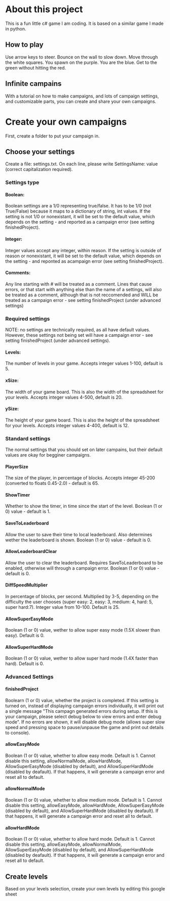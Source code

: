 # About this project
This is a fun little c# game I am coding. It is based on a similar game I made in python.
## How to play
Use arrow keys to steer. Bounce on the wall to slow down. Move through the white squares. You spawn on the purple. You are the blue. Get to the green without hitting the red.
## Infinite campains
With a tutorial on how to make campaigns, and lots of campaign settings, and customizable parts, you can create and share your own campaigns.
# Create your own campaigns
First, create a folder to put your campaign in.
## Choose your settings
Create a file: settings.txt. On each line, please write SettingsName: value (correct capitalization required).
### Settings type
#### Boolean:
Boolean settings are a 1/0 representing true/false. It has to be 1/0 (not True/False) because it maps to a dictionary of string, int values. If the setting is not 1/0 or nonexistant, it will be set to the default value, which depends on the setting - and reported as a campaign error (see setting finishedProject).
#### Integer:
Integer values accept any integer, within reason. If the setting is outside of reason or nonexistant, it will be set to the default value, which depends on the setting - and reponted as acampaign error (see setting finishedProject).
#### Comments:
Any line starting with # will be treated as a comment. Lines that cause errors, or that start with anything else than the name of a settings, will also be treated as a comment, although that is not reccomended and WILL be treated as a campaign error - see setting finishedProject (under advanced settings)
### Required settings
NOTE: no settings are technically required, as all have default values. However, these settings not being set will have a campaign error - see setting finishedProject (under advanced settings).
#### Levels:
The number of levels in your game. Accepts integer values 1-100, default is 5.
#### xSize:
The width of your game board. This is also the width of the spreadsheet for your levels. Accepts integer values 4-500, default is 20.
#### ySize:
The height of your game board. This is also the height of the spreadsheet for your levels. Accepts integer values 4-400, default is 12.
### Standard settings
The normal settings that you should set on later campains, but their default values are okay for begginer campaigns.
#### PlayerSize
The size of the player, in percentage of blocks. Accepts integer 45-200 (converted to floats 0.45-2.0) - default is 65.
#### ShowTimer
Whether to show the timer, in time since the start of the level. Boolean (1 or 0) value - default is 1.
#### SaveToLeaderboard
Allow the user to save their time to local leaderboard. Also determines wether the leaderboard is shown. Boolean (1 or 0) value - default is 0.
#### AllowLeaderboardClear
Allow the user to clear the leaderboard. Requires SaveToLeaderboard to be enabled, otherwise will through a campaign error. Boolean (1 or 0) value - default is 0.
#### DiffSpeedMultiplier
In percentage of blocks, per second. Multiplied by 3-5, depending on the difficulty the user chooses (super easy: 2, easy: 3, medium: 4, hard: 5, super hard:7). Integer value from 10-100. Default is 25.
#### AllowSuperEasyMode
Boolean (1 or 0) value, wether to allow super easy mode (1.5X slower than easy). Default is 0.
#### AllowSuperHardMode
Boolean (1 or 0) value, wether to allow super hard mode (1.4X faster than hard). Default is 0.
### Advanced Settings
#### finishedProject
Boolearn (1 or 0) value, whether the project is completed. If this setting is turned on, instead of displaying campaign errors individually, it will print out a single message "This campagn generated errors during setup. If this is your campaign, please select debug below to view errors and enter debug mode". If no errors are shown, it will disable debug mode (allows super slow speed and pressing space to pause/unpause the game and print out details to console).
#### allowEasyMode
Boolean (1 or 0) value, whether to allow easy mode. Default is 1. Cannot disable this setting, allowNormalMode, allowHardMode, AllowSuperEasyMode (disabled by default), and AllowSuperHardMode (disabled by deafault). If that happens, it will generate a campaign error and reset all to default.
#### allowNormalMode
Boolean (1 or 0) value, whether to allow medium mode. Default is 1. Cannot disable this setting, allowEasyMode, allowHardMode, AllowSuperEasyMode (disabled by default), and AllowSuperHardMode (disabled by deafault). If that happens, it will generate a campaign error and reset all to default.
#### allowHardMode
Boolean (1 or 0) value, whether to allow hard mode. Default is 1. Cannot disable this setting, allowEasyMode, allowNormalMode, AllowSuperEasyMode (disabled by default), and AllowSuperHardMode (disabled by deafault). If that happens, it will generate a campaign error and reset all to default.
## Create levels
Based on your levels selection, create your own levels by editing this google sheet

